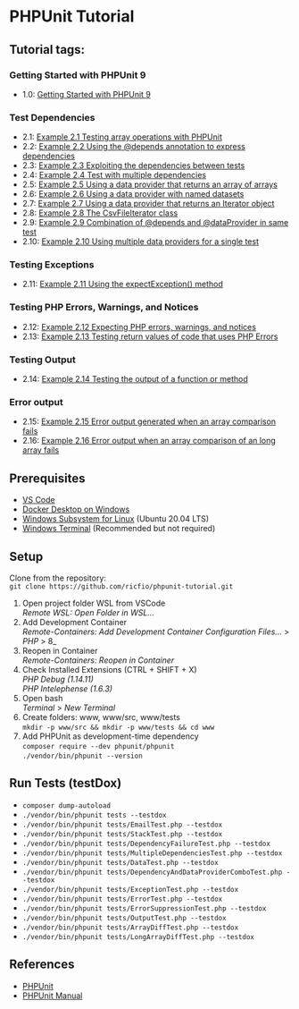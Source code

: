 # PHPUnit Tutorial

## Tutorial tags:  

### Getting Started with PHPUnit 9
- 1.0: [Getting Started with PHPUnit 9](https://phpunit.de/getting-started/phpunit-9.html)

### Test Dependencies
- 2.1: [Example 2.1 Testing array operations with PHPUnit](https://phpunit.readthedocs.io/en/9.5/writing-tests-for-phpunit.html#writing-tests-for-phpunit-examples-stacktest-php)
- 2.2: [Example 2.2 Using the @depends annotation to express dependencies](https://phpunit.readthedocs.io/en/9.5/writing-tests-for-phpunit.html#writing-tests-for-phpunit-examples-stacktest2-php)
- 2.3: [Example 2.3 Exploiting the dependencies between tests](https://phpunit.readthedocs.io/en/9.5/writing-tests-for-phpunit.html#writing-tests-for-phpunit-examples-dependencyfailuretest-php)
- 2.4: [Example 2.4 Test with multiple dependencies](https://phpunit.readthedocs.io/en/9.5/writing-tests-for-phpunit.html#writing-tests-for-phpunit-examples-multipledependencies-php)
- 2.5: [Example 2.5 Using a data provider that returns an array of arrays](https://phpunit.readthedocs.io/en/9.5/writing-tests-for-phpunit.html#writing-tests-for-phpunit-data-providers-examples-datatest-php)
- 2.6: [Example 2.6 Using a data provider with named datasets](https://phpunit.readthedocs.io/en/9.5/writing-tests-for-phpunit.html#writing-tests-for-phpunit-data-providers-examples-datatest1-php)
- 2.7: [Example 2.7 Using a data provider that returns an Iterator object](https://phpunit.readthedocs.io/en/9.5/writing-tests-for-phpunit.html#writing-tests-for-phpunit-data-providers-examples-datatest2-php)
- 2.8: [Example 2.8 The CsvFileIterator class](https://phpunit.readthedocs.io/en/9.5/writing-tests-for-phpunit.html#writing-tests-for-phpunit-data-providers-examples-csvfileiterator-php)
- 2.9: [Example 2.9 Combination of @depends and @dataProvider in same test](https://phpunit.readthedocs.io/en/9.5/writing-tests-for-phpunit.html#writing-tests-for-phpunit-data-providers-examples-dependencyanddataprovidercombo-php)
- 2.10: [Example 2.10 Using multiple data providers for a single test](https://phpunit.readthedocs.io/en/9.5/writing-tests-for-phpunit.html#writing-tests-for-phpunit-data-providers-examples2-datatest-php)

### Testing Exceptions
- 2.11: [Example 2.11 Using the expectException() method](https://phpunit.readthedocs.io/en/9.5/writing-tests-for-phpunit.html#writing-tests-for-phpunit-exceptions-examples-exceptiontest-php)

### Testing PHP Errors, Warnings, and Notices
- 2.12: [Example 2.12 Expecting PHP errors, warnings, and notices](https://phpunit.readthedocs.io/en/9.5/writing-tests-for-phpunit.html#writing-tests-for-phpunit-exceptions-examples-errortest-php)
- 2.13: [Example 2.13 Testing return values of code that uses PHP Errors](https://phpunit.readthedocs.io/en/9.5/writing-tests-for-phpunit.html#writing-tests-for-phpunit-exceptions-examples-triggererrorreturnvalue-php)

### Testing Output
- 2.14: [Example 2.14 Testing the output of a function or method](https://phpunit.readthedocs.io/en/9.5/writing-tests-for-phpunit.html#writing-tests-for-phpunit-output-examples-outputtest-php)

### Error output
- 2.15: [Example 2.15 Error output generated when an array comparison fails](https://phpunit.readthedocs.io/en/9.5/writing-tests-for-phpunit.html#writing-tests-for-phpunit-error-output-examples-arraydifftest-php)
- 2.16: [Example 2.16 Error output when an array comparison of an long array fails](https://phpunit.readthedocs.io/en/9.5/writing-tests-for-phpunit.html#writing-tests-for-phpunit-error-output-examples-longarraydifftest-php)

## Prerequisites
- [VS Code](https://code.visualstudio.com/docs/setup/windows)
- [Docker Desktop on Windows](https://docs.docker.com/docker-for-windows/install/)
- [Windows Subsystem for Linux](https://docs.microsoft.com/windows/wsl) (Ubuntu 20.04 LTS)
- [Windows Terminal](https://docs.microsoft.com/en-us/windows/terminal/get-started) (Recommended but not required)

## Setup
Clone from the repository:  
`git clone https://github.com/ricfio/phpunit-tutorial.git`  

 1. Open project folder WSL from VSCode  
_Remote WSL: Open Folder in WSL..._  
 2. Add Development Container  
_Remote-Containers: Add Development Container Configuration Files..._ > _PHP_ > 8_  
 3. Reopen in Container  
_Remote-Containers: Reopen in Container_
 4. Check Installed Extensions (CTRL + SHIFT + X)  
_PHP Debug (1.14.11)_  
_PHP Intelephense (1.6.3)_  
 5. Open bash  
_Terminal_ > _New Terminal_
 6. Create folders: www, www/src, www/tests  
`mkdir -p www/src && mkdir -p www/tests && cd www`  
 7. Add PHPUnit as development-time dependency  
`composer require --dev phpunit/phpunit`  
`./vendor/bin/phpunit --version`  

## Run Tests (testDox)  
- `composer dump-autoload`  
- `./vendor/bin/phpunit tests --testdox`  
- `./vendor/bin/phpunit tests/EmailTest.php --testdox`  
- `./vendor/bin/phpunit tests/StackTest.php --testdox`  
- `./vendor/bin/phpunit tests/DependencyFailureTest.php --testdox`  
- `./vendor/bin/phpunit tests/MultipleDependenciesTest.php --testdox`  
- `./vendor/bin/phpunit tests/DataTest.php --testdox`  
- `./vendor/bin/phpunit tests/DependencyAndDataProviderComboTest.php --testdox`  
- `./vendor/bin/phpunit tests/ExceptionTest.php --testdox`  
- `./vendor/bin/phpunit tests/ErrorTest.php --testdox`  
- `./vendor/bin/phpunit tests/ErrorSuppressionTest.php --testdox`  
- `./vendor/bin/phpunit tests/OutputTest.php --testdox`  
- `./vendor/bin/phpunit tests/ArrayDiffTest.php --testdox`  
- `./vendor/bin/phpunit tests/LongArrayDiffTest.php --testdox`  

## References
* [PHPUnit](https://phpunit.de/)
* [PHPUnit Manual](https://phpunit.readthedocs.io/en/9.5/)  
